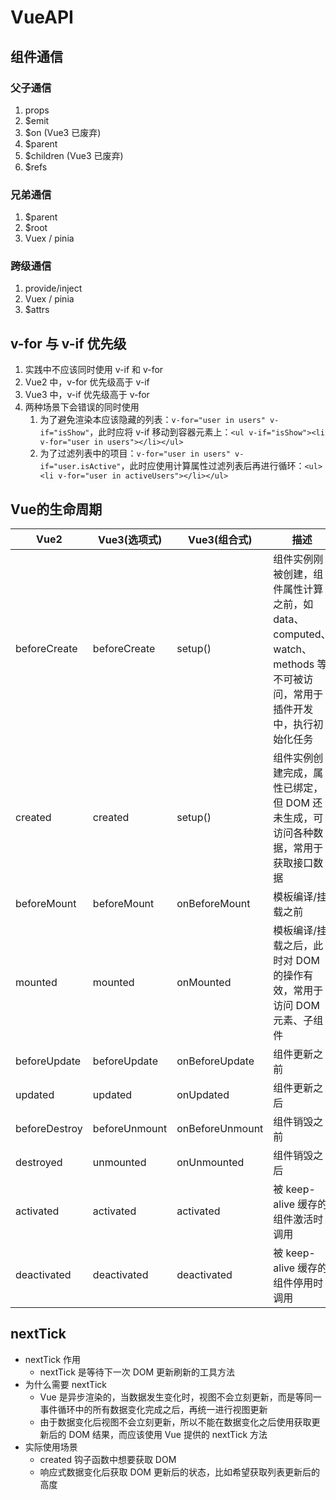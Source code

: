 # VueAPI

## 组件通信
### 父子通信
1. props
2. $emit
3. $on (Vue3 已废弃)
4. $parent
5. $children (Vue3 已废弃)
6. $refs
### 兄弟通信
1. $parent
2. $root
3. Vuex / pinia
### 跨级通信
1. provide/inject
2. Vuex / pinia
3. $attrs


## v-for 与 v-if 优先级
1. 实践中不应该同时使用 v-if 和 v-for
2. Vue2 中，v-for 优先级高于 v-if
3. Vue3 中，v-if 优先级高于 v-for
4. 两种场景下会错误的同时使用
   1. 为了避免渲染本应该隐藏的列表：`v-for="user in users" v-if="isShow"`，此时应将 v-if 移动到容器元素上：`<ul v-if="isShow"><li v-for="user in users"></li></ul>`
   2. 为了过滤列表中的项目：`v-for="user in users" v-if="user.isActive"`，此时应使用计算属性过滤列表后再进行循环：`<ul><li v-for="user in activeUsers"></li></ul>` 


## Vue的生命周期
| Vue2 | Vue3(选项式) | Vue3(组合式) | 描述 |
| --- | --- | --- | --- |
| beforeCreate | beforeCreate | setup() | 组件实例刚被创建，组件属性计算之前，如 data、computed、watch、methods 等不可被访问，常用于插件开发中，执行初始化任务 |
| created | created | setup() | 组件实例创建完成，属性已绑定，但 DOM 还未生成，可访问各种数据，常用于获取接口数据 |
| beforeMount | beforeMount | onBeforeMount | 模板编译/挂载之前 | 
| mounted | mounted | onMounted | 模板编译/挂载之后，此时对 DOM 的操作有效，常用于访问 DOM 元素、子组件 |
| beforeUpdate | beforeUpdate | onBeforeUpdate | 组件更新之前 |
| updated | updated | onUpdated | 组件更新之后 |
| beforeDestroy | beforeUnmount | onBeforeUnmount | 组件销毁之前 |
| destroyed | unmounted | onUnmounted | 组件销毁之后 |
| activated | activated | activated | 被 keep-alive 缓存的组件激活时调用 |
| deactivated | deactivated | deactivated | 被 keep-alive 缓存的组件停用时调用 |

## nextTick
- nextTick 作用
  - nextTick 是等待下一次 DOM 更新刷新的工具方法
- 为什么需要 nextTick
  - Vue 是异步渲染的，当数据发生变化时，视图不会立刻更新，而是等同一事件循环中的所有数据变化完成之后，再统一进行视图更新
  - 由于数据变化后视图不会立刻更新，所以不能在数据变化之后使用获取更新后的 DOM 结果，而应该使用 Vue 提供的 nextTick 方法
- 实际使用场景
  - created 钩子函数中想要获取 DOM
  - 响应式数据变化后获取 DOM 更新后的状态，比如希望获取列表更新后的高度


